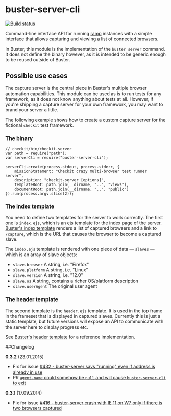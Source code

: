 # buster-server-cli #

[![Build status](https://secure.travis-ci.org/busterjs/buster-server-cli.png?branch=master)](http://travis-ci.org/busterjs/buster-server-cli)

Command-line interface API for running [ramp](https://github.com/busterjs/ramp/)
instances with a simple interface that allows capturing and viewing a list of
connected browsers.

In Buster, this module is the implementation of the `buster server` command. It
does not define the binary however, as it is intended to be generic enough to be
reused outside of Buster.

## Possible use cases ##

The capture server is the central piece in Buster's multiple browser automation
capabilities. This module can be used as is to run tests for any framework, as
it does not know anything about tests at all. However, if you're shipping a
capture server for your own framework, you may want to brand your server a
little.

The following example shows how to create a custom capture server for the
fictional `checkit` test framework.

### The binary ###

    // checkit/bin/checkit-server
    var path = require("path");
    var serverCli = require("buster-server-cli");

    serverCli.create(process.stdout, process.stderr, {
        missionStatement: "Checkit crazy multi-browser test runner server",
        description: "checkit-server [options]",
        templateRoot: path.join(__dirname, "..", "views"),
        documentRoot: path.join(__dirname, "..", "public")
    }).run(process.argv.slice(2));

### The index template ###

You need to define two templates for the server to work correctly. The first one
is `index.ejs`, which is an [ejs](http://embeddedjs.com/) template for the
index page of the server. [Buster's index template](https://github.com/busterjs/buster-server-cli/blob/master/views/index.ejs)
renders a list of captured browsers and a link to `/capture`, which is the
URL that causes the browser to become a captured slave.

The `index.ejs` template is rendered with one piece of data — `slaves` — which
is an array of slave objects:

* `slave.browser` A string, i.e. "Firefox"
* `slave.platform` A string, i.e. "Linux"
* `slave.version` A string, i.e. "12.0"
* `slave.os` A string, contains a richer OS/platform description
* `slave.userAgent` The original user agent

### The header template ###

The second template is the `header.ejs` template. It is used in the top frame
in the frameset that is displayed in captured slaves. Currently this is just
a static template, but future versions will expose an API to communicate with
the server here to display progress etc.

See [Buster's header template](https://github.com/busterjs/buster-server-cli/blob/master/views/header.ejs)
for a reference implementation.

##Changelog

**0.3.2** (23.01.2015)

* Fix for issue [#432 - buster-server says "running" even if address is already in use](https://github.com/busterjs/buster/issues/432)
* PR [`agent.name` could somehow be `null` and will cause `buster-server-cli` to exit](https://github.com/busterjs/buster-server-cli/pull/6)

**0.3.1** (17.09.2014)

* Fix for issue [#416 - buster-server crash with IE 11 on W7 only if there is two browsers captured](https://github.com/busterjs/buster/issues/416)
